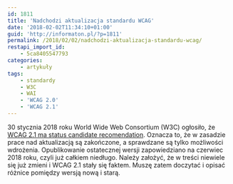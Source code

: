 ```yaml
---
id: 1811
title: 'Nadchodzi aktualizacja standardu WCAG'
date: '2018-02-02T11:34:10+01:00'
guid: 'http://informaton.pl/?p=1811'
permalink: /2018/02/02/nadchodzi-aktualizacja-standardu-wcag/
restapi_import_id:
    - 5ca8405547793
categories:
    - artykuły
tags:
    - standardy
    - W3C
    - WAI
    - 'WCAG 2.0'
    - 'WCAG 2.1'
---
```


30 stycznia 2018 roku World Wide Web Consortium (W3C) ogłosiło, że [WCAG 2.1 ma status candidate recomendation](https://www.w3.org/blog/2018/01/wcag21-cr/). Oznacza to, że w zasadzie prace nad aktualizacją są zakończone, a sprawdzane są tylko możliwości wdrożenia. Opublikowanie ostatecznej wersji zapowiedziano na czerwiec 2018 roku, czyli już całkiem niedługo. Należy założyć, że w treści niewiele się już zmieni i WCAG 2.1 stały się faktem. Muszę zatem doczytać i opisać różnice pomiędzy wersją nową i starą.
